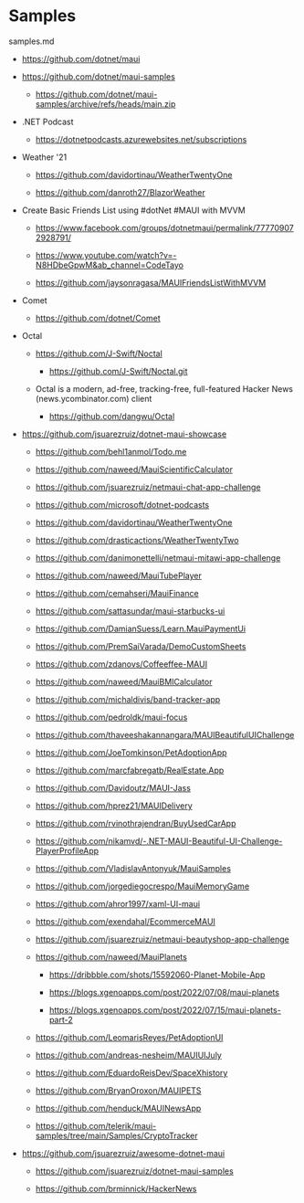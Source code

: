 # Samples

samples.md


*   https://github.com/dotnet/maui

*   https://github.com/dotnet/maui-samples

    *   https://github.com/dotnet/maui-samples/archive/refs/heads/main.zip
    
*   .NET Podcast

    *   https://dotnetpodcasts.azurewebsites.net/subscriptions

*   Weather '21

    *   https://github.com/davidortinau/WeatherTwentyOne

    *   https://github.com/danroth27/BlazorWeather

*   Create Basic Friends List using #dotNet #MAUI with MVVM

    *   https://www.facebook.com/groups/dotnetmaui/permalink/777709072928791/

    *   https://www.youtube.com/watch?v=-N8HDbeGpwM&ab_channel=CodeTayo

    *   https://github.com/jaysonragasa/MAUIFriendsListWithMVVM

*   Comet

    *   https://github.com/dotnet/Comet
    
*   Octal

    *   https://github.com/J-Swift/Noctal

        *   https://github.com/J-Swift/Noctal.git

    *   Octal is a modern, ad-free, tracking-free, full-featured Hacker News (news.ycombinator.com) client

        *   https://github.com/dangwu/Octal


*   https://github.com/jsuarezruiz/dotnet-maui-showcase

    *   https://github.com/behl1anmol/Todo.me
    
    *   https://github.com/naweed/MauiScientificCalculator

    *   https://github.com/jsuarezruiz/netmaui-chat-app-challenge

    *   https://github.com/microsoft/dotnet-podcasts

    *   https://github.com/davidortinau/WeatherTwentyOne

    *   https://github.com/drasticactions/WeatherTwentyTwo

    *   https://github.com/danimonettelli/netmaui-mitawi-app-challenge

    *   https://github.com/naweed/MauiTubePlayer

    *   https://github.com/cemahseri/MauiFinance

    *   https://github.com/sattasundar/maui-starbucks-ui

    *   https://github.com/DamianSuess/Learn.MauiPaymentUi

    *   https://github.com/PremSaiVarada/DemoCustomSheets

    *   https://github.com/zdanovs/Coffeeffee-MAUI

    *   https://github.com/naweed/MauiBMICalculator

    *   https://github.com/michaldivis/band-tracker-app

    *   https://github.com/pedroldk/maui-focus

    *   https://github.com/thaveeshakannangara/MAUIBeautifulUIChallenge

    *   https://github.com/JoeTomkinson/PetAdoptionApp

    *   https://github.com/marcfabregatb/RealEstate.App

    *   https://github.com/Davidoutz/MAUI-Jass

    *   https://github.com/hprez21/MAUIDelivery

    *   https://github.com/rvinothrajendran/BuyUsedCarApp

    *   https://github.com/nikamvd/-.NET-MAUI-Beautiful-UI-Challenge-PlayerProfileApp

    *   https://github.com/VladislavAntonyuk/MauiSamples

    *   https://github.com/jorgediegocrespo/MauiMemoryGame

    *   https://github.com/ahror1997/xaml-UI-maui
    
    *   https://github.com/exendahal/EcommerceMAUI
    
    *   https://github.com/jsuarezruiz/netmaui-beautyshop-app-challenge
    
    *   https://github.com/naweed/MauiPlanets
    
        *   https://dribbble.com/shots/15592060-Planet-Mobile-App

        *   https://blogs.xgenoapps.com/post/2022/07/08/maui-planets

        *   https://blogs.xgenoapps.com/post/2022/07/15/maui-planets-part-2
    
    *   https://github.com/LeomarisReyes/PetAdoptionUI

    *   https://github.com/andreas-nesheim/MAUIUIJuly

    
    *   https://github.com/EduardoReisDev/SpaceXhistory

    *   https://github.com/BryanOroxon/MAUIPETS

    *   https://github.com/henduck/MAUINewsApp

    *   https://github.com/telerik/maui-samples/tree/main/Samples/CryptoTracker

*   https://github.com/jsuarezruiz/awesome-dotnet-maui

    *   https://github.com/jsuarezruiz/dotnet-maui-samples

    *   https://github.com/brminnick/HackerNews


